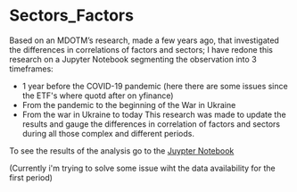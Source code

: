 # Sectors_Factors

Based on an MDOTM’s research, made a few years ago, that investigated the differences in correlations of factors and sectors; I have redone this research on a Jupyter Notebook segmenting the observation into 3 timeframes: 
- 1 year before the COVID-19 pandemic (here there are some issues since the ETF's where quotd after on yfinance)
- From the pandemic to the beginning of the War in Ukraine 
- From the war in Ukraine to today
This research was made to update the results and gauge the differences in correlation of factors and sectors during all those complex and different periods.
 
To see the results of the analysis go to the [Juypter Notebook](Sectors_factors.ipynb)

(Currently i'm trying to solve some issue wiht the data availability for the first period)
